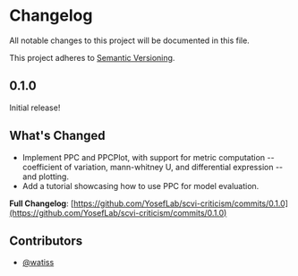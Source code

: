 # Changelog

All notable changes to this project will be documented in this file.

This project adheres to [Semantic Versioning](https://semver.org/spec/v2.0.0.html).

## 0.1.0

Initial release!

## What's Changed

-   Implement PPC and PPCPlot, with support for metric computation -- coefficient of variation, mann-whitney U, and
    differential expression -- and plotting.
-   Add a tutorial showcasing how to use PPC for model evaluation.

**Full Changelog**: [https://github.com/YosefLab/scvi-criticism/commits/0.1.0](https://github.com/YosefLab/scvi-criticism/commits/0.1.0)

## Contributors

-   [@watiss]

[@watiss]: https://github.com/watiss
